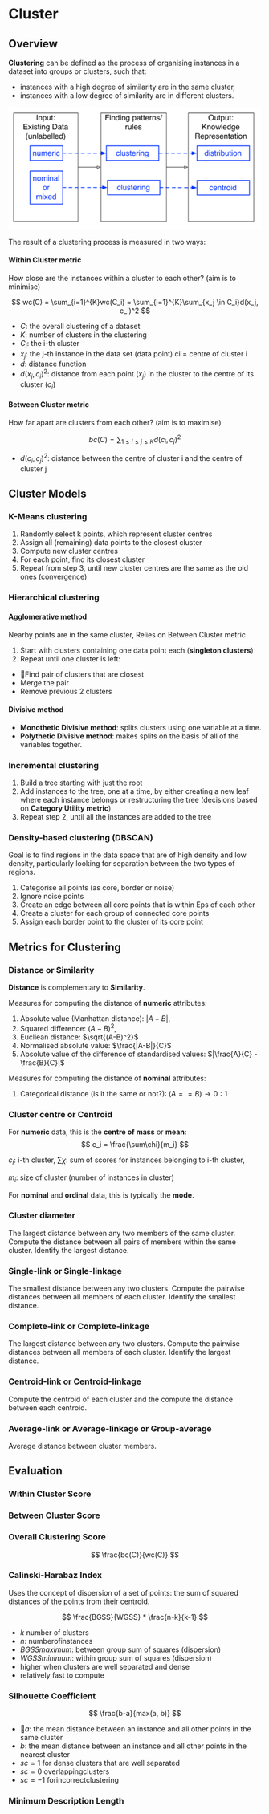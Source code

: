 # Cluster

## Overview

**Clustering** can be defined as the process of organising instances in a dataset into groups or clusters, such that:

- instances with a high degree of similarity are in the same cluster,
- instances with a low degree of similarity are in different clusters.

![](./images/cluster.png)

The result of a clustering process is measured in two ways:

#### Within Cluster metric
How close are the instances within a cluster to each other? (aim is to minimise)

$$
wc(C) = \sum_{i=1}^{K}wc(C_i) = \sum_{i=1}^{K}\sum_{x_j \in C_i}d(x_j, c_i)^2
$$

- $C$:  the overall clustering of a dataset
- $K$:  number of clusters in the clustering
- $C_i$: the i-th cluster
- $x_j$: the j-th instance in the data set (data point) ci = centre of cluster i
- $d$: distance function
- $d(x_j,c_i)^2$: distance from each point ($x_j$) in the cluster to the centre of its cluster ($c_i$)

#### Between Cluster metric
How far apart are clusters from each other? (aim is to maximise)

$$
bc(C) = \sum_{1 \leq i \leq j \leq K}d(c_i, c_j)^2
$$

- $d(c_i,c_j)^2$:  distance between the centre of cluster i and the centre of cluster j

## Cluster Models

### K-Means clustering

1. Randomly select k points, which represent cluster centres
2. Assign all (remaining) data points to the closest cluster
3. Compute new cluster centres
4. For each point, find its closest cluster
5. Repeat from step 3, until new cluster centres are the same as the old ones (convergence)

### Hierarchical clustering

#### Agglomerative method
Nearby points are in the same cluster, Relies on Between Cluster metric

1. Start with clusters containing one data point each (**singleton clusters**)
2. Repeat until one cluster is left:
  - 􏰀Find pair of clusters that are closest
  - Merge the pair
  - Remove previous 2 clusters

#### Divisive method

- **Monothetic Divisive method**: splits clusters using one variable at a time.
- **Polythetic Divisive method**: makes splits on the basis of all of the variables together.

### Incremental clustering

1. Build a tree starting with just the root
2. Add instances to the tree, one at a time, by either creating a new leaf where each instance belongs or restructuring the tree (decisions based on **Category Utility metric**)
3. Repeat step 2, until all the instances are added to the tree

### Density-based clustering (DBSCAN)

Goal is to find regions in the data space that are of high density and low density, particularly looking for separation between the two types of regions.

1. Categorise all points (as core, border or noise)
2. Ignore noise points
3. Create an edge between all core points that is within Eps of each other
4. Create a cluster for each group of connected core points
5. Assign each border point to the cluster of its core point



## Metrics for Clustering

### Distance or Similarity

**Distance** is complementary to **Similarity**.

Measures for computing the distance of **numeric** attributes:

1. Absolute value (Manhattan distance): $|A − B|$,
2. Squared difference: $(A-B)^2$,
3. Eucliean distance: $\sqrt{(A-B)^2}$
4. Normalised absolute value: $\frac{|A-B|}{C}$
5. Absolute value of the difference of standardised values: $|\frac{A}{C} - \frac{B}{C}|$

Measures for computing the distance of **nominal** attributes:

1. Categorical distance (is it the same or not?): $(A == B) \rightarrow 0:1$

### Cluster centre or Centroid

For **numeric** data, this is the **centre of mass** or **mean**:
$$
c_i = \frac{\sum\chi}{m_i}
$$

$c_i$: i-th cluster,
$\sum\chi$: sum of scores for instances belonging to i-th cluster,

$m_i$: size of cluster (number of instances in cluster)

For **nominal** and **ordinal** data, this is typically the **mode**.

### Cluster diameter

The largest distance between any two members of the same cluster. Compute the distance between all pairs of members within the same cluster. Identify the largest distance.

### Single-link or Single-linkage

The smallest distance between any two clusters. Compute the pairwise distances between all members of each cluster. Identify the smallest distance.

### Complete-link or Complete-linkage

The largest distance between any two clusters. Compute the pairwise distances between all members of each cluster. Identify the largest distance.

### Centroid-link or Centroid-linkage

Compute the centroid of each cluster and the compute the distance between each centroid.

### Average-link or Average-linkage or Group-average

Average distance between cluster members.



## Evaluation

###  Within Cluster Score
### Between Cluster Score
### Overall Clustering Score

$$
\frac{bc(C)}{wc(C)}
$$

### Calinski-Harabaz Index

Uses the concept of dispersion of a set of points: the sum of squared distances of the points from their centroid.

$$
\frac{BGSS}{WGSS} * \frac{n-k}{k-1}
$$

- $k$ number of clusters
- $n$: numberofinstances
- $BGSS maximum$: between group sum of squares (dispersion)
- $WGSS minimum$: within group sum of squares (dispersion)
- higher when clusters are well separated and dense
- relatively fast to compute

### Silhouette Coefficient

$$
\frac{b-a}{max(a, b)}
$$

- 􏰀$a$: the mean distance between an instance and all other points in the same cluster
- $b$: the mean distance between an instance and all other points in the nearest cluster
- $sc = 1$ for dense clusters that are well separated
- $sc = 0$ overlappingclusters
- $sc = −1$ forincorrectclustering

### Minimum Description Length





